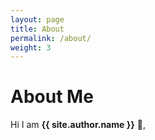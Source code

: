 ```yaml
---
layout: page
title: About
permalink: /about/
weight: 3
---
```


# **About Me**

Hi I am **{{ site.author.name }}** :wave:,<br>

